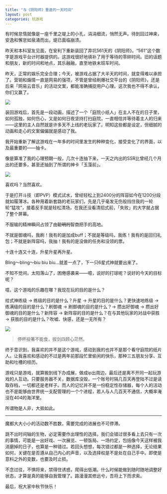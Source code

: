```yaml
---
title: "与《阴阳师》重逢的一天时间"
layout: post
categories: 玩游戏
---
```


有时候怠惰就像是一座千里之堤上的小孔，涓涓细流，悄然无声。待到回过神来，安逸和懈怠如泉涌而出，堤已面临崩溃。

<!-- more -->

昨天和本科室友见面，在安利下重新装回了弃坑561天的《阴阳师》。“561”这个数字是游戏平台计时器提供的。这游戏很好地填补了用于等待的零碎时间。旧的话题和朋友，新的时间和地点，其乐融融，直至地铁末班车时间。

昨天，正常的娱乐完全合理；今天，被游戏占据了大半天的时间，就变得难以承担了。营销和煽情一直是网易的强项，不管是曾经刷爆社交平台的《阴阳师》，还是后来「网易云音乐」的活动文案，都能准确捕捉用户心理。这次我也不得不承认，你们又赢了。

![](http://ohn6qfqhe.bkt.clouddn.com/yys924-2.jpeg)

装回游戏后，首先是一段动画，描述了一个「庭院小纸人」在主人不在的日子里，如何孤独，如何伤心，又是如何日夜坚持打扫庭院，一直相信并等待着主人的归来——这里的主人自然就是许多天不上线的老玩家了。明知这些都是设定，但细腻的动画和走心的文案偏偏就是感动了我。

我开始重新了解这游戏在一年多的时间里发生的种种变化，接受变化了的界面，以及最重要的——抽卡。

像是算准了我的心理预期一般，几次十连抽下来，一天之内出的SSR比曾经几个月出的还要多，甚至还抽到了所谓的神卡「玉藻前」。

![](http://ohn6qfqhe.bkt.clouddn.com/yys924-1.jpeg)

喜欢吗？当然喜欢。

于是打开斗技（即PVP）模式试水，曾经轻松上到2400分的阵容如今在1200分段就如履薄冰。各种用着新套路的老玩家们，先是几乎毫发无伤般挡住我的一轮轮“猛攻”，接着反手就是轻松清场，在我还没看清招式前，「失败」的大字就占据了整个屏幕。

不服输的精神瞬间占领了由~~聪明的~~智商把手的高地。

不就是御魂吗，我刷！我有的是加成buff；不就是等级吗，我练！我有的是回归礼包；不就是新阵容吗，我抽！我有的是没做的任务和没领的票。

十连十连又十连，升星升星再升星。

Bling～bling～biu biu biu...就差一点了，下一只6星式神就要出来了。

不知不觉间，太阳落山了，困倦感袭来——噫，说好的打球呢？说好的今天的目标呢？

噫，这个游戏的乐趣在哪？我现在玩的目的是什么？

给式神练级 -> 练级的目的是什么？升星 -> 升星的目的是什么？更快速地练级 -> 练满级的目的是什么？刷御魂 -> 刷御魂的目的是什么？-> 攒出好御魂 -> 攒出好御魂的目的是什么？新阵容 -> 新阵容的目的是什么？在与其他玩家的对战中获胜 -> 获胜的目的是什么？吹嘘、快感，还是一无所有？

![](http://ohn6qfqhe.bkt.clouddn.com/yys924-3.jpg)

> 停杯投箸不能食，拔剑四顾心茫然。

终于意识到，我喜欢的并不是这个游戏，感动到我的也并不是那个看守庭院的纸片人。让我喜欢和感动的不过是两年前那段忙里偷闲的快乐，那种三五朋友分享、互助和吐槽的经历。

游戏只是游戏，就算搬到线下办成展，做成ip出周边，最后还是离不开同一起玩游戏的人互动。只要服务器不关，数据库没毁，一个账号时隔几百天再登陆不过是读取存档，一切都还是老样子。而人的记忆并不是一份稳定性存储器，每个人的活动也不是能够由世界统一支配管理的一个个进程，若人与人几百天不通信，大概率淹没在404的海洋里。

所谓物是人非，大抵如此。

---

魔都大大小小的活动数不胜数，需要完成的进展也不可停滞。

跳不出时间轴的生物，必定需要作出理性的选择。我们会错过很多看上去只有一次的事情，可能是一出好戏、一次展览、一顿饭局、一场约定，包括像今天这样被我消磨掉的日子，也算是一种错过。若回头想想，每次错过都是一种选择，无论结果如何，关键在是否遵从自己内心的声音，以及选择权是不是处在自己手中。即使是意料之外的变数，也要及时止损。

不念过往，不惧将来，禁得住诱惑，爬得出低潮。什么时候能做到随时随地调整好状态，才算是真的能够自我管理了。路漫漫其修远兮，吾将上下而求索。



最后，祝大家中秋节快乐！